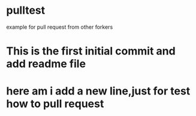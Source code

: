 # pulltest
example for pull request from other forkers

# This is the first initial commit and add readme file
# here am i add a new line,just for test how to pull request
